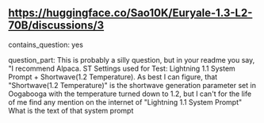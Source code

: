 ## https://huggingface.co/Sao10K/Euryale-1.3-L2-70B/discussions/3

contains_question: yes

question_part: This is probably a silly question, but in your readme you say, "I recommend Alpaca. ST Settings used for Test: Lightning 1.1 System Prompt + Shortwave(1.2 Temperature). As best I can figure, that "Shortwave(1.2 Temperature)" is the shortwave generation parameter set in Oogabooga with the temperature turned down to 1.2, but I can't for the life of me find any mention on the internet of "Lightning 1.1 System Prompt" What is the text of that system prompt
